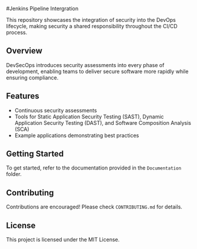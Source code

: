 #Jenkins Pipeline Intergration

This repository showcases the integration of security into the DevOps lifecycle, making security a shared responsibility throughout the CI/CD process.

## Overview
DevSecOps introduces security assessments into every phase of development, enabling teams to deliver secure software more rapidly while ensuring compliance.

## Features
- Continuous security assessments
- Tools for Static Application Security Testing (SAST), Dynamic Application Security Testing (DAST), and Software Composition Analysis (SCA)
- Example applications demonstrating best practices

## Getting Started
To get started, refer to the documentation provided in the `Documentation` folder.

## Contributing
Contributions are encouraged! Please check `CONTRIBUTING.md` for details.

## License
This project is licensed under the MIT License.
